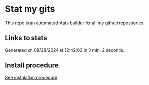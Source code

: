 # Stat my gits

This repo is an automated stats builder for all my github repositories.

## Links to stats


Generated on 08/28/2024 at 12:42:03 in 0 min, 2 seconds.

## Install procedure

[See instalation procedure](./src/install.md)
